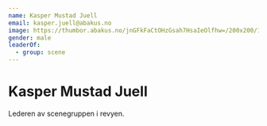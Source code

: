 ```yaml
---
name: Kasper Mustad Juell
email: kasper.juell@abakus.no
image: https://thumbor.abakus.no/jnGFkFaCtOHzGsah7HsaIeOlfhw=/200x200/1000004712.png
gender: male
leaderOf:
  - group: scene
---
```


# Kasper Mustad Juell

Lederen av scenegruppen i revyen.

